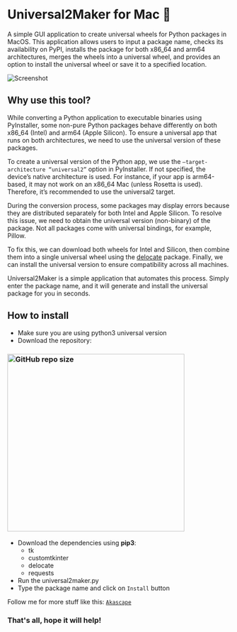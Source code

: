 # Universal2Maker for Mac 🍎
A simple GUI application to create universal wheels for Python packages in MacOS.
This application allows users to input a package name, checks its availability on PyPI, installs the package for both x86_64 and arm64 architectures, merges the wheels into a universal wheel, and provides an option to install the universal wheel or save it to a specified location.

![Screenshot](https://github.com/user-attachments/assets/3f1ae609-d4d3-4bf1-a771-7f7b84effedd)

## Why use this tool?
While converting a Python application to executable binaries using PyInstaller, some non-pure Python packages behave differently on both x86_64 (Intel) and arm64 (Apple Silicon). To ensure a universal app that runs on both architectures, we need to use the universal version of these packages.

To create a universal version of the Python app, we use the `—target-architecture “universal2”` option in PyInstaller. If not specified, the device’s native architecture is used. For instance, if your app is arm64-based, it may not work on an x86_64 Mac (unless Rosetta is used). Therefore, it’s recommended to use the universal2 target.

During the conversion process, some packages may display errors because they are distributed separately for both Intel and Apple Silicon. To resolve this issue, we need to obtain the universal version (non-binary) of the package. Not all packages come with universal bindings, for example, Pillow.

To fix this, we can download both wheels for Intel and Silicon, then combine them into a single universal wheel using the [delocate](https://pypi.org/project/delocate/) package. Finally, we can install the universal version to ensure compatibility across all machines.

Universal2Maker is a simple application that automates this process. Simply enter the package name, and it will generate and install the universal package for you in seconds.

## How to install
- Make sure you are using python3 universal version
- Download the repository:
### [<img alt="GitHub repo size" src="https://img.shields.io/github/repo-size/Akascape/Universal2Maker?&color=white&label=Download%20Source%20Code&logo=Python&logoColor=yellow&style=for-the-badge"  width="400">](https://github.com/Akascape/Universal2Maker/archive/refs/heads/main.zip)

- Download the dependencies using **pip3**:
  - tk
  - customtkinter
  - delocate
  - requests
- Run the universal2maker.py
- Type the package name and click on `Install` button

Follow me for more stuff like this: [`Akascape`](https://github.com/Akascape/)
### That's all, hope it will help!






